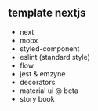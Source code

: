 ## template nextjs 

- next
- mobx 
- styled-component
- eslint (standard style)
- flow 
- jest & emzyne
- decorators
- material ui @ beta
- story book